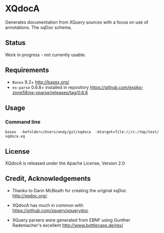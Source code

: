 # XQdocA

Generates documentation from XQuery sources with a focus on use of annotations.
The xqDoc schema.

## Status

Work in progress - not currently usable.

## Requirements

* `Basex` 9.2+ http://basex.org/
* `ex-parse` 0.6.8+ installed in repository https://github.com/expkg-zone58/ex-xparse/releases/tag/0.6.8

## Usage

### Command line

```
basex  -befolder=/Users/andy/git/xqdoca  -btarget=file:///c:/tmp/test/ xqdoca.xq
```



## License

XQdocA is released under the Apache License, Version 2.0

## Credit, Acknowledgements

* Thanks to Darin McBeath for creating the original xqDoc http://xqdoc.org/.
* XQdocA has much in common with https://github.com/xquery/xquerydoc

* XQuery parsers were generated from EBNF using Gunther Rademacher's excellent http://www.bottlecaps.de/rex/